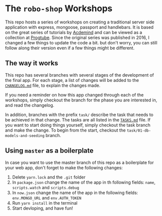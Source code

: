 # The `robo-shop` Workshops

This repo hosts a series of workshops on creating a traditional server side application with express, mongoose, passport and handlebars. It is based on the great series of tutorials by [Acdemind](https://www.youtube.com/channel/UCSJbGtTlrDami-tDGPUV9-w) and can be viewed as a collection at [Progtube](https://prog.tube/nodejs-shopping-cart/video/new-laravel-nodejs-project-shopping-cart). Since the original series was published in 2016, I changed a few things to update the code a bit. but don't worry, you can still follow along their version even if a few things might be different.

## The way it works

This repo has several branches with several stages of the development of the final app. For each stage, a list of changes will be added to the [`CHANGELOG.md`](CHANGELOG.md) file, to explain the changes made.

If you need a reminder on how this app changed through each of the workshops, simply checkout the branch for the phase you are interested in, and read the changelog.

In addition, branches with the prefix `task/` describe the task that needs to be achieved in that change. The tasks are all listed in the [`TASKS.md`](TASKS.md) file. If you want to start doing things yourself, simply checkout the task branch and make the change. To begin from the start, checkout the `task/01-db-models-and-seeding` branch.

## Using `master` as a boilerplate

In case you want to use the master branch of this repo as a boilerplate for your web app, don't forget to make the following changes:

1. Delete `yarn.lock` and the `.git` folder
2. In `package.json` change the name of the app in th following fields: `name`, `scripts.watch` and `scripts.debug`
3. In `now.json` change the name of the app in the following fields: `env.MONGO_URL` and `env.AUTH_TOKEN`
4. Run `yarn install` in the terminal
5. Start devloping, and have fun!
